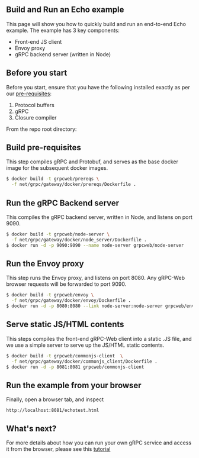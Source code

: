 ## Build and Run an Echo example

This page will show you how to quickly build and run an end-to-end Echo
example. The example has 3 key components:

 - Front-end JS client
 - Envoy proxy
 - gRPC backend server (written in Node)


## Before you start

Before you start, ensure that you have the following installed exactly as per
our [pre-requisites](../../../../../INSTALL.md):

 1. Protocol buffers
 2. gRPC
 3. Closure compiler


From the repo root directory:

## Build pre-requisites

This step compiles gRPC and Protobuf, and serves as the base docker image for
the subsequent docker images.

```sh
$ docker build -t grpcweb/prereqs \
  -f net/grpc/gateway/docker/prereqs/Dockerfile .
```

## Run the gRPC Backend server

This compiles the gRPC backend server, written in Node, and listens on port
9090.

```sh
$ docker build -t grpcweb/node-server \
  -f net/grpc/gateway/docker/node_server/Dockerfile .
$ docker run -d -p 9090:9090 --name node-server grpcweb/node-server
```

## Run the Envoy proxy

This step runs the Envoy proxy, and listens on port 8080. Any gRPC-Web browser
requests will be forwarded to port 9090.

```sh
$ docker build -t grpcweb/envoy \
  -f net/grpc/gateway/docker/envoy/Dockerfile .
$ docker run -d -p 8080:8080 --link node-server:node-server grpcweb/envoy
```

## Serve static JS/HTML contents

This steps compiles the front-end gRPC-Web client into a static .JS file, and
we use a simple server to serve up the JS/HTML static contents.

```sh
$ docker build -t grpcweb/commonjs-client  \
  -f net/grpc/gateway/docker/commonjs_client/Dockerfile .
$ docker run -d -p 8081:8081 grpcweb/commonjs-client
```

## Run the example from your browser

Finally, open a browser tab, and inspect

```
http://localhost:8081/echotest.html
```

## What's next?

For more details about how you can run your own gRPC service and access it
from the browser, please see this [tutorial](tutorial.md)
